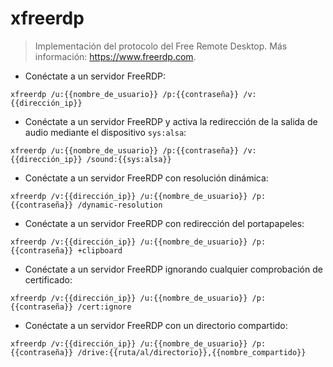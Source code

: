 # xfreerdp

> Implementación del protocolo del Free Remote Desktop.
> Más información: <https://www.freerdp.com>.

- Conéctate a un servidor FreeRDP:

`xfreerdp /u:{{nombre_de_usuario}} /p:{{contraseña}} /v:{{dirección_ip}}`

- Conéctate a un servidor FreeRDP y activa la redirección de la salida de audio mediante el dispositivo `sys:alsa`:

`xfreerdp /u:{{nombre_de_usuario}} /p:{{contraseña}} /v:{{dirección_ip}} /sound:{{sys:alsa}}`

- Conéctate a un servidor FreeRDP con resolución dinámica:

`xfreerdp /v:{{dirección_ip}} /u:{{nombre_de_usuario}} /p:{{contraseña}} /dynamic-resolution`

- Conéctate a un servidor FreeRDP con redirección del portapapeles:

`xfreerdp /v:{{dirección_ip}} /u:{{nombre_de_usuario}} /p:{{contraseña}} +clipboard`

- Conéctate a un servidor FreeRDP ignorando cualquier comprobación de certificado:

`xfreerdp /v:{{dirección_ip}} /u:{{nombre_de_usuario}} /p:{{contraseña}} /cert:ignore`

- Conéctate a un servidor FreeRDP con un directorio compartido:

`xfreerdp /v:{{dirección_ip}} /u:{{nombre_de_usuario}} /p:{{contraseña}} /drive:{{ruta/al/directorio}},{{nombre_compartido}}`
